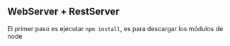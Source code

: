 ## WebServer + RestServer

El primer paso es ejecutar ```npm install```, es para descargar los módulos de node